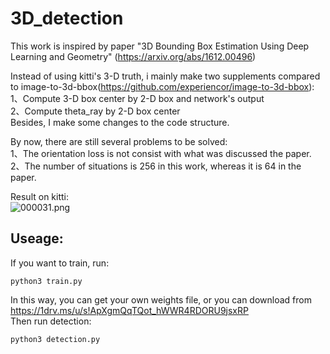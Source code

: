 # 3D_detection
This work is inspired by paper "3D Bounding Box Estimation Using Deep Learning and Geometry" (https://arxiv.org/abs/1612.00496)

Instead of using kitti's 3-D truth, i mainly make two supplements compared to image-to-3d-bbox(https://github.com/experiencor/image-to-3d-bbox):    
1、Compute 3-D box center by 2-D box and network's output  
2、Compute theta_ray by 2-D box center  
Besides, I make some changes to the code structure.

By now, there are still several problems to be solved:  
1、The orientation loss is not consist with what was discussed the paper.  
2、The number of situations is 256 in this work, whereas it is 64 in the paper.  

Result on kitti:  
![000031.png](https://raw.githubusercontent.com/cersar/picture/master/000031.png)
## Useage:

If you want to train, run:
<pre><code>python3 train.py
</code></pre>
In this way, you can get your own weights file, or you can download from  https://1drv.ms/u/s!ApXgmQqTQot_hWWR4RDORU9jsxRP  
Then run detection:
<pre><code>python3 detection.py
</code></pre>


